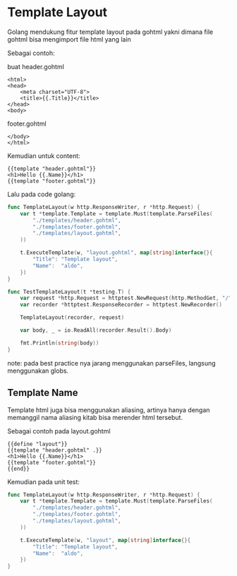 # Template Layout

Golang mendukung fitur template layout pada gohtml yakni dimana file gohtml bisa mengimport file html yang lain

Sebagai contoh:

buat header.gohtml
```gotemplate
<html>
<head>
    <meta charset="UTF-8">
    <title>{{.Title}}</title>
</head>
<body>
```

footer.gohtml
```gotemplate
</body>
</html>
```

Kemudian untuk content:
```gotemplate
{{template "header.gohtml"}}
<h1>Hello {{.Name}}</h1>
{{template "footer.gohtml"}}
```

Lalu pada code golang:
```go
func TemplateLayout(w http.ResponseWriter, r *http.Request) {
	var t *template.Template = template.Must(template.ParseFiles(
		"./templates/header.gohtml",
		"./templates/footer.gohtml",
		"./templates/layout.gohtml",
	))

	t.ExecuteTemplate(w, "layout.gohtml", map[string]interface{}{
		"Title": "Template layout",
		"Name":  "aldo",
	})
}

func TestTemplateLayout(t *testing.T) {
	var request *http.Request = httptest.NewRequest(http.MethodGet, "/", nil)
	var recorder *httptest.ResponseRecorder = httptest.NewRecorder()

	TemplateLayout(recorder, request)

	var body, _ = io.ReadAll(recorder.Result().Body)

	fmt.Println(string(body))
}
```
note: pada best practice nya jarang menggunakan parseFiles, langsung menggunakan globs.

## Template Name
Template html juga bisa menggunakan aliasing, artinya hanya dengan memanggil nama aliasing kitab bisa merender html tersebut. 

Sebagai contoh pada layout.gohtml
```gotemplate
{{define "layout"}}
{{template "header.gohtml" .}}
<h1>Hello {{.Name}}</h1>
{{template "footer.gohtml"}}
{{end}}
```

Kemudian pada unit test:
```go
func TemplateLayout(w http.ResponseWriter, r *http.Request) {
	var t *template.Template = template.Must(template.ParseFiles(
		"./templates/header.gohtml",
		"./templates/footer.gohtml",
		"./templates/layout.gohtml",
	))

	t.ExecuteTemplate(w, "layout", map[string]interface{}{
		"Title": "Template layout",
		"Name":  "aldo",
	})
}
```